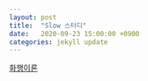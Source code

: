 ```yaml
---
layout: post
title:  "Slow 스터디"
date:   2020-09-23 15:00:00 +0900
categories: jekyll update
---
```


[화행이론](./speech_act.pdf) 